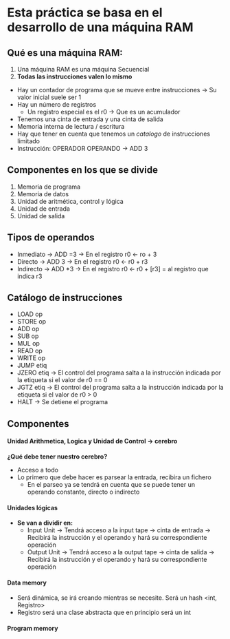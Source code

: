 # Esta práctica se basa en el desarrollo de una máquina RAM

## Qué es una máquina RAM:
1. Una máquina RAM es una máquina Secuencial
2. **Todas las instrucciones valen lo mismo**
- Hay un contador de programa que se mueve entre instrucciones -> Su valor inicial suele ser 1
- Hay un número de registros
  - Un registro especial es el r0 -> Que es un acumulador
- Tenemos una cinta de entrada y una cinta de salida
- Memoria interna de lectura / escritura
- Hay que tener en cuenta que tenemos un *catalogo* de instrucciones limitado
- Instrucción: OPERADOR OPERANDO -> ADD 3

## Componentes en los que se divide
1. Memoria de programa
2. Memoria de datos
3. Unidad de aritmética, control y lógica
4. Unidad de entrada
5. Unidad de salida

## Tipos de operandos
- Inmediato -> ADD =3 -> En el registro r0 <- ro + 3
- Directo -> ADD 3 -> En el registro r0 <- r0 + r3
- Indirecto -> ADD *3 -> En el registro r0 <- r0 + [r3] = al registro que indica r3

## Catálogo de instrucciones
- LOAD op
- STORE op
- ADD op
- SUB op
- MUL op
- READ op
- WRITE op
- JUMP etiq
- JZERO etiq -> El control del programa salta a la instrucción indicada por la etiqueta si el valor de r0 == 0
- JGTZ etiq -> El control del programa salta a la instrucción indicada por la etiqueta si el valor de r0 > 0
- HALT -> Se detiene el programa

## Componentes
#### Unidad Arithmetica, Logica y Unidad de Control -> cerebro
**¿Qué debe tener nuestro cerebro?**
- Acceso a todo
- Lo primero que debe hacer es parsear la entrada, recibira un fichero
  - En el parseo ya se tendrá en cuenta que se puede tener un operando constante, directo o indirecto

#### Unidades lógicas
- **Se van a dividir en:**
  - Input Unit -> Tendrá acceso a la input tape -> cinta de entrada
               -> Recibirá la instrucción y el operando y hará su correspondiente operación
  - Output Unit -> Tendrá acceso a la output tape -> cinta de salida
               -> Recibirá la instrucción y el operando y hará su        correspondiente operación

#### Data memory
- Será dinámica, se irá creando mientras se necesite. Será un hash <int, Registro>
- Registro será una clase abstracta que en principio será un int

#### Program memory
